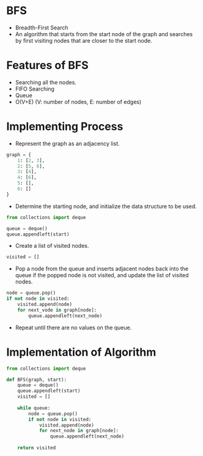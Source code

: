 # BFS
- Breadth-First Search
- An algorithm that starts from the start node of the graph and searches by first visiting nodes that are closer to the start node.

# Features of BFS
- Searching all the nodes.
- FIFO Searching
- Queue
- O(V+E) (V: number of nodes, E: number of edges)
 
# Implementing Process
- Represent the graph as an adjacency list.
```python
graph = {
    1: [2, 3],
    2: [5, 6],
    3: [4],
    4: [6],
    5: [],
    6: []
}
```
- Determine the starting node, and initialize the data structure to be used.
```python
from collections import deque

queue = deque()
queue.appendleft(start)
```
- Create a list of visited nodes.
```python
visited = []
```
- Pop a node from the queue and inserts adjacent nodes back into the queue if the popped node is not visited, and update the list of visited nodes.
```python
node = queue.pop()
if not node in visited:
    visited.append(node)
    for next_vode in graph[node]:
        queue.appendleft(next_node)
```
- Repeat until there are no values ​​on the queue.

# Implementation of Algorithm
```python
from collections import deque

def BFS(graph, start):
    queue = deque()
    queue.appendleft(start)
    visited = []
    
    while queue:
        node = queue.pop()
        if not node in visited:
            visited.append(node)
            for next_node in graph[node]:
                queue.appendleft(next_node)
    
    return visited
```
